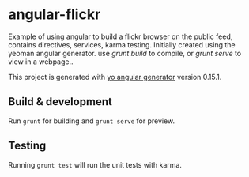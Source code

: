 # angular-flickr
Example of using angular to build a flickr browser on the public feed, contains directives, services, karma testing. Initially created using the yeoman angular generator. use *grunt build* to compile, or *grunt serve* to view in a webpage..

This project is generated with [yo angular generator](https://github.com/yeoman/generator-angular)
version 0.15.1.

## Build & development

Run `grunt` for building and `grunt serve` for preview.

## Testing

Running `grunt test` will run the unit tests with karma.
